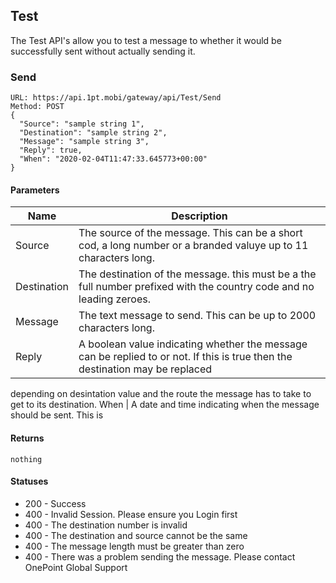 ## Test
The Test API's allow you to test a message to whether it would be successfully sent without actually sending it.

### Send
```
URL: https://api.1pt.mobi/gateway/api/Test/Send
Method: POST
{
  "Source": "sample string 1",
  "Destination": "sample string 2",
  "Message": "sample string 3",
  "Reply": true,
  "When": "2020-02-04T11:47:33.645773+00:00"
}
```
#### Parameters
Name | Description
---- | -----------
Source | The source of the message. This can be a short cod, a long number or a branded valuye up to 11 characters long.
Destination | The destination of the message. this must be a the full number prefixed with the country code and no leading zeroes.
Message | The text message to send. This can be up to 2000 characters long.
Reply | A boolean value indicating whether the message can be replied to or not. If this is true then the destination may be replaced 
depending on desintation value and the route the message has to take to get to its destination.
When | A date and time indicating when the message should be sent. This is 

#### Returns
```
nothing
```
#### Statuses
* 200 - Success
* 400 - Invalid Session. Please ensure you Login first
* 400 - The destination number is invalid
* 400 - The destination and source cannot be the same
* 400 - The message length must be greater than zero
* 400 - There was a problem sending the message. Please contact OnePoint Global Support